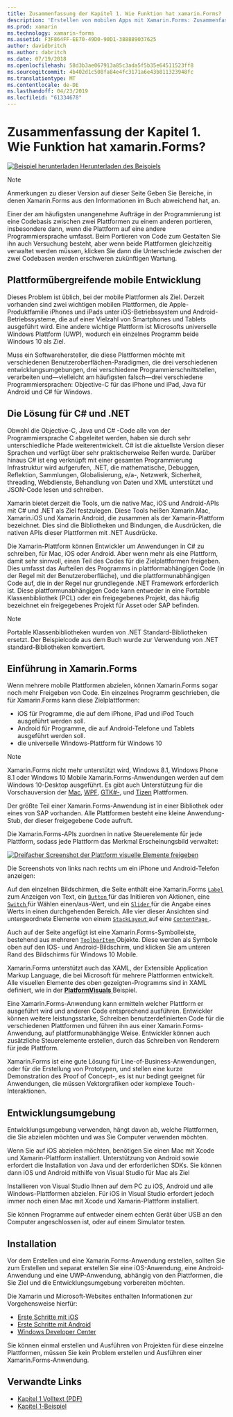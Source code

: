 ```yaml
---
title: Zusammenfassung der Kapitel 1. Wie Funktion hat xamarin.Forms?
description: 'Erstellen von mobilen Apps mit Xamarin.Forms: Zusammenfassung der Kapitel 1. Wie Funktion hat xamarin.Forms?'
ms.prod: xamarin
ms.technology: xamarin-forms
ms.assetid: F3F864FF-EE70-49D0-90D1-388889037625
author: davidbritch
ms.author: dabritch
ms.date: 07/19/2018
ms.openlocfilehash: 58d3b3ae067913a85c3ada5f5b35e64511523ff8
ms.sourcegitcommit: 4b402d1c508fa84e4fc3171a6e43b811323948fc
ms.translationtype: MT
ms.contentlocale: de-DE
ms.lasthandoff: 04/23/2019
ms.locfileid: "61334678"
---
```

# <a name="summary-of-chapter-1-how-does-xamarinforms-fit-in"></a>Zusammenfassung der Kapitel 1. Wie Funktion hat xamarin.Forms?

[![Beispiel herunterladen](~/media/shared/download.png) Herunterladen des Beispiels](https://github.com/xamarin/xamarin-forms-book-samples/tree/master/Chapter01)

> [!NOTE]
> Anmerkungen zu dieser Version auf dieser Seite Geben Sie Bereiche, in denen Xamarin.Forms aus den Informationen im Buch abweichend hat, an.

Einer der am häufigsten unangenehme Aufträge in der Programmierung ist eine Codebasis zwischen zwei Plattformen zu einem anderen portieren, insbesondere dann, wenn die Plattform auf eine andere Programmiersprache umfasst. Beim Portieren von Code zum Gestalten Sie ihn auch Versuchung besteht, aber wenn beide Plattformen gleichzeitig verwaltet werden müssen, klicken Sie dann die Unterschiede zwischen der zwei Codebasen werden erschweren zukünftigen Wartung.

## <a name="cross-platform-mobile-development"></a>Plattformübergreifende mobile Entwicklung

Dieses Problem ist üblich, bei der mobile Plattformen als Ziel. Derzeit vorhanden sind zwei wichtigen mobilen Plattformen, die Apple-Produktfamilie iPhones und iPads unter iOS-Betriebssystem und Android-Betriebssysteme, die auf einer Vielzahl von Smartphones und Tablets ausgeführt wird. Eine andere wichtige Plattform ist Microsofts universelle Windows Plattform (UWP), wodurch ein einzelnes Programm beide Windows 10 als Ziel.

Muss ein Softwarehersteller, die diese Plattformen möchte mit verschiedenen Benutzeroberflächen-Paradigmen, die drei verschiedenen entwicklungsumgebungen, drei verschiedene Programmierschnittstellen, verarbeiten und&mdash;vielleicht am häufigsten falsch&mdash;drei verschiedene Programmiersprachen: Objective-C für das iPhone und iPad, Java für Android und C# für Windows.

## <a name="the-c-and-net-solution"></a>Die Lösung für C# und .NET

Obwohl die Objective-C, Java und C# -Code alle von der Programmiersprache C abgeleitet werden, haben sie durch sehr unterschiedliche Pfade weiterentwickelt. C# ist die aktuellste Version dieser Sprachen und verfügt über sehr praktischerweise Reifen wurde. Darüber hinaus C# ist eng verknüpft mit einer gesamten Programmierung Infrastruktur wird aufgerufen, .NET, die mathematische, Debuggen, Reflektion, Sammlungen, Globalisierung, e/a-, Netzwerk, Sicherheit, threading, Webdienste, Behandlung von Daten und XML unterstützt und JSON-Code lesen und schreiben.

Xamarin bietet derzeit die Tools, um die native Mac, iOS und Android-APIs mit C# und .NET als Ziel festzulegen. Diese Tools heißen Xamarin.Mac, Xamarin.iOS und Xamarin.Android, die zusammen als der Xamarin-Plattform bezeichnet. Dies sind die Bibliotheken und Bindungen, die Ausdrücken, die nativen APIs dieser Plattformen mit .NET Ausdrücke.

Die Xamarin-Plattform können Entwickler um Anwendungen in C# zu schreiben, für Mac, iOS oder Android. Aber wenn mehr als eine Plattform, damit sehr sinnvoll, einen Teil des Codes für die Zielplattformen freigeben. Dies umfasst das Aufteilen des Programms in plattformabhängigen Code (in der Regel mit der Benutzeroberfläche), und die plattformunabhängigen Code auf, die in der Regel nur grundlegende .NET Framework erforderlich ist. Diese plattformunabhängigen Code kann entweder in eine Portable Klassenbibliothek (PCL) oder ein freigegebenes Projekt, das häufig bezeichnet ein freigegebenes Projekt für Asset oder SAP befinden.

> [!NOTE]
> Portable Klassenbibliotheken wurden von .NET Standard-Bibliotheken ersetzt. Der Beispielcode aus dem Buch wurde zur Verwendung von .NET standard-Bibliotheken konvertiert.

## <a name="introducing-xamarinforms"></a>Einführung in Xamarin.Forms

Wenn mehrere mobile Plattformen abzielen, können Xamarin.Forms sogar noch mehr Freigeben von Code. Ein einzelnes Programm geschrieben, die für Xamarin.Forms kann diese Zielplattformen:

- iOS für Programme, die auf dem iPhone, iPad und iPod Touch ausgeführt werden soll.
- Android für Programme, die auf Android-Telefone und Tablets ausgeführt werden soll.
- die universelle Windows-Plattform für Windows 10

> [!NOTE]
> Xamarin.Forms nicht mehr unterstützt wird, Windows 8.1, Windows Phone 8.1 oder Windows 10 Mobile Xamarin.Forms-Anwendungen werden auf dem Windows 10-Desktop ausgeführt. Es gibt auch Unterstützung für die Vorschauversion der [Mac](~/xamarin-forms/platform/other/mac.md), [WPF](~/xamarin-forms/platform/other/wpf.md), [GTK#-](~/xamarin-forms/platform/other/gtk.md), und [Tizen](~/xamarin-forms/platform/other/tizen.md) Plattformen.

Der größte Teil einer Xamarin.Forms-Anwendung ist in einer Bibliothek oder eines von SAP vorhanden. Alle Plattformen besteht eine kleine Anwendung-Stub, der dieser freigegebene Code aufruft.

Die Xamarin.Forms-APIs zuordnen in native Steuerelemente für jede Plattform, sodass jede Plattform das Merkmal Erscheinungsbild verwaltet:

[![Dreifacher Screenshot der Plattform visuelle Elemente freigeben](images/ch01fg03-small.png "Xamarin.Forms Controls on Each Platform")](images/ch01fg03-large.png#lightbox "Xamarin.Forms Controls on Each Platform")

Die Screenshots von links nach rechts um ein iPhone und Android-Telefon anzeigen:

Auf den einzelnen Bildschirmen, die Seite enthält eine Xamarin.Forms [ `Label` ](xref:Xamarin.Forms.Label) zum Anzeigen von Text, ein [ `Button` ](xref:Xamarin.Forms.Button) für das Initiieren von Aktionen, eine [ `Switch` ](xref:Xamarin.Forms.Switch) für Wählen einen/aus-Wert, und ein [ `Slider` ](xref:Xamarin.Forms.Slider) für die Angabe eines Werts in einen durchgehenden Bereich. Alle vier dieser Ansichten sind untergeordnete Elemente von einem [ `StackLayout` ](xref:Xamarin.Forms.StackLayout) auf eine [ `ContentPage` ](xref:Xamarin.Forms.ContentPage).

Auch auf der Seite angefügt ist eine Xamarin.Forms-Symbolleiste, bestehend aus mehreren [ `ToolbarItem` ](xref:Xamarin.Forms.ToolbarItem) Objekte. Diese werden als Symbole oben auf den IOS- und Android-Bildschirm, und klicken Sie am unteren Rand des Bildschirms für Windows 10 Mobile.

Xamarin.Forms unterstützt auch das XAML, der Extensible Application Markup Language, die bei Microsoft für mehrere Plattformen entwickelt. Alle visuellen Elemente des oben gezeigten-Programms sind in XAML definiert, wie in der [ **PlatformVisuals** ](https://github.com/xamarin/xamarin-forms-book-samples/tree/master/Chapter01/PlatformVisuals) Beispiel.

Eine Xamarin.Forms-Anwendung kann ermitteln welcher Plattform er ausgeführt wird und anderen Code entsprechend ausführen. Entwickler können weitere leistungsstarke, Schreiben benutzerdefinierten Code für die verschiedenen Plattformen und führen ihn aus einer Xamarin.Forms-Anwendung, auf plattformunabhängige Weise. Entwickler können auch zusätzliche Steuerelemente erstellen, durch das Schreiben von Renderern für jede Plattform.

Xamarin.Forms ist eine gute Lösung für Line-of-Business-Anwendungen, oder für die Erstellung von Prototypen, und stellen eine kurze Demonstration des Proof of Concept-, es ist nur bedingt geeignet für Anwendungen, die müssen Vektorgrafiken oder komplexe Touch-Interaktionen.

## <a name="your-development-environment"></a>Entwicklungsumgebung

Entwicklungsumgebung verwenden, hängt davon ab, welche Plattformen, die Sie abzielen möchten und was Sie Computer verwenden möchten.

Wenn Sie auf iOS abzielen möchten, benötigen Sie einen Mac mit Xcode und Xamarin-Plattform installiert. Unterstützung von Android sowie erfordert die Installation von Java und der erforderlichen SDKs. Sie können dann iOS und Android mithilfe von Visual Studio für Mac als Ziel

Installieren von Visual Studio Ihnen auf dem PC zu iOS, Android und alle Windows-Plattformen abzielen. Für iOS in Visual Studio erfordert jedoch immer noch einen Mac mit Xcode und Xamarin-Plattform installiert.

Sie können Programme auf entweder einem echten Gerät über USB an den Computer angeschlossen ist, oder auf einem Simulator testen.

## <a name="installation"></a>Installation

Vor dem Erstellen und eine Xamarin.Forms-Anwendung erstellen, sollten Sie zum Erstellen und separat erstellen Sie eine iOS-Anwendung, eine Android-Anwendung und eine UWP-Anwendung, abhängig von den Plattformen, die Sie Ziel und die Entwicklungsumgebung vorbereiten möchten.

Die Xamarin und Microsoft-Websites enthalten Informationen zur Vorgehensweise hierfür:

- [Erste Schritte mit iOS](~/ios/get-started/index.md)
- [Erste Schritte mit Android](~/android/get-started/index.md)
- [Windows Developer Center](http://dev.windows.com)

Sie können einmal erstellen und Ausführen von Projekten für diese einzelne Plattformen, müssen Sie kein Problem erstellen und Ausführen einer Xamarin.Forms-Anwendung.

## <a name="related-links"></a>Verwandte Links

- [Kapitel 1 Volltext (PDF)](https://download.xamarin.com/developer/xamarin-forms-book/XamarinFormsBook-Ch01-Apr2016.pdf)
- [Kapitel 1-Beispiel](https://github.com/xamarin/xamarin-forms-book-samples/tree/master/Chapter01)
